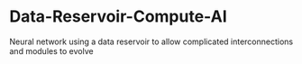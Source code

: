 # Data-Reservoir-Compute-AI
Neural network using a data reservoir to allow complicated interconnections and modules to evolve
